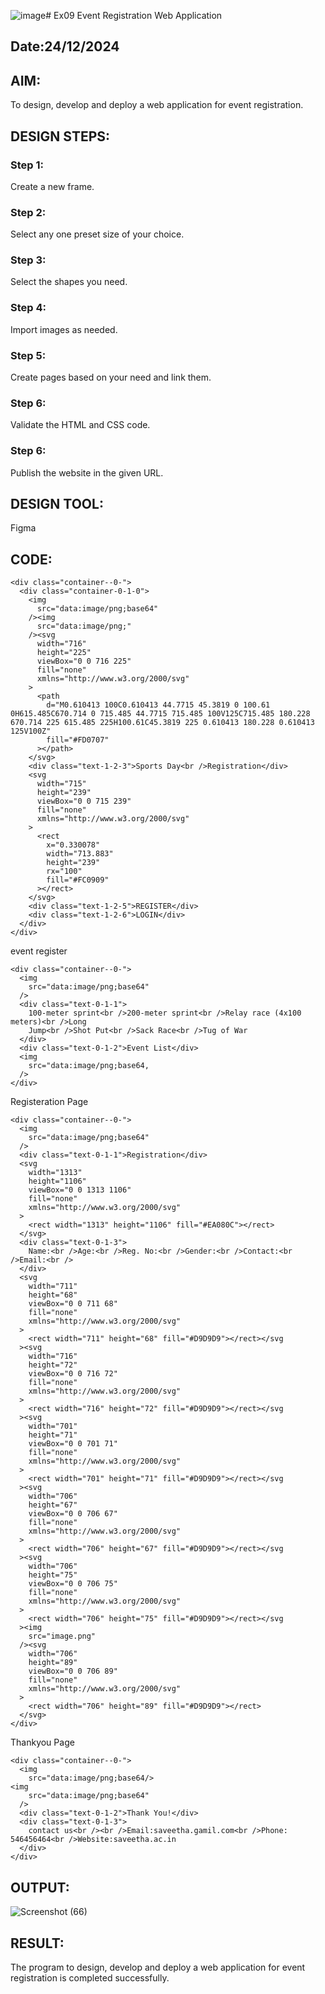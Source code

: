 ![image](https://github.com/user-attachments/assets/96cb93fd-4df9-4432-b4df-88dc2a82d15f)# Ex09 Event Registration Web Application
## Date:24/12/2024

## AIM:
To design, develop and deploy a web application for event registration.

## DESIGN STEPS:

### Step 1:
Create a new frame.

### Step 2:
Select any one preset size of your choice.

### Step 3:
Select the shapes you need.

### Step 4:
Import images as needed.

### Step 5:
Create pages based on your need and link them.

### Step 6:

Validate the HTML and CSS code.

### Step 6:

Publish the website in the given URL.

## DESIGN TOOL:
Figma

## CODE:
```
<div class="container--0-">
  <div class="container-0-1-0">
    <img
      src="data:image/png;base64"
    /><img
      src="data:image/png;"
    /><svg
      width="716"
      height="225"
      viewBox="0 0 716 225"
      fill="none"
      xmlns="http://www.w3.org/2000/svg"
    >
      <path
        d="M0.610413 100C0.610413 44.7715 45.3819 0 100.61 0H615.485C670.714 0 715.485 44.7715 715.485 100V125C715.485 180.228 670.714 225 615.485 225H100.61C45.3819 225 0.610413 180.228 0.610413 125V100Z"
        fill="#FD0707"
      ></path>
    </svg>
    <div class="text-1-2-3">Sports Day<br />Registration</div>
    <svg
      width="715"
      height="239"
      viewBox="0 0 715 239"
      fill="none"
      xmlns="http://www.w3.org/2000/svg"
    >
      <rect
        x="0.330078"
        width="713.883"
        height="239"
        rx="100"
        fill="#FC0909"
      ></rect>
    </svg>
    <div class="text-1-2-5">REGISTER</div>
    <div class="text-1-2-6">LOGIN</div>
  </div>
</div>
```
event register
```
<div class="container--0-">
  <img
    src="data:image/png;base64"
  />
  <div class="text-0-1-1">
    100-meter sprint<br />200-meter sprint<br />Relay race (4x100 meters)<br />Long
    Jump<br />Shot Put<br />Sack Race<br />Tug of War
  </div>
  <div class="text-0-1-2">Event List</div>
  <img
    src="data:image/png;base64,
  />
</div>
```
Registeration Page
```
<div class="container--0-">
  <img
    src="data:image/png;base64"
  />
  <div class="text-0-1-1">Registration</div>
  <svg
    width="1313"
    height="1106"
    viewBox="0 0 1313 1106"
    fill="none"
    xmlns="http://www.w3.org/2000/svg"
  >
    <rect width="1313" height="1106" fill="#EA080C"></rect>
  </svg>
  <div class="text-0-1-3">
    Name:<br />Age:<br />Reg. No:<br />Gender:<br />Contact:<br />Email:<br />
  </div>
  <svg
    width="711"
    height="68"
    viewBox="0 0 711 68"
    fill="none"
    xmlns="http://www.w3.org/2000/svg"
  >
    <rect width="711" height="68" fill="#D9D9D9"></rect></svg
  ><svg
    width="716"
    height="72"
    viewBox="0 0 716 72"
    fill="none"
    xmlns="http://www.w3.org/2000/svg"
  >
    <rect width="716" height="72" fill="#D9D9D9"></rect></svg
  ><svg
    width="701"
    height="71"
    viewBox="0 0 701 71"
    fill="none"
    xmlns="http://www.w3.org/2000/svg"
  >
    <rect width="701" height="71" fill="#D9D9D9"></rect></svg
  ><svg
    width="706"
    height="67"
    viewBox="0 0 706 67"
    fill="none"
    xmlns="http://www.w3.org/2000/svg"
  >
    <rect width="706" height="67" fill="#D9D9D9"></rect></svg
  ><svg
    width="706"
    height="75"
    viewBox="0 0 706 75"
    fill="none"
    xmlns="http://www.w3.org/2000/svg"
  >
    <rect width="706" height="75" fill="#D9D9D9"></rect></svg
  ><img
    src="image.png"
  /><svg
    width="706"
    height="89"
    viewBox="0 0 706 89"
    fill="none"
    xmlns="http://www.w3.org/2000/svg"
  >
    <rect width="706" height="89" fill="#D9D9D9"></rect>
  </svg>
</div>
```
Thankyou Page
```
<div class="container--0-">
  <img
    src="data:image/png;base64/>
<img
    src="data:image/png;base64"
  />
  <div class="text-0-1-2">Thank You!</div>
  <div class="text-0-1-3">
    contact us<br /><br />Email:saveetha.gamil.com<br />Phone: 546456464<br />Website:saveetha.ac.in
  </div>
</div>
```

## OUTPUT:
![Screenshot (66)](https://github.com/user-attachments/assets/d8aa6a2c-1e2c-4220-b75f-995d4e547f5d)


## RESULT:
The program to design, develop and deploy a web application for event registration is completed successfully.
